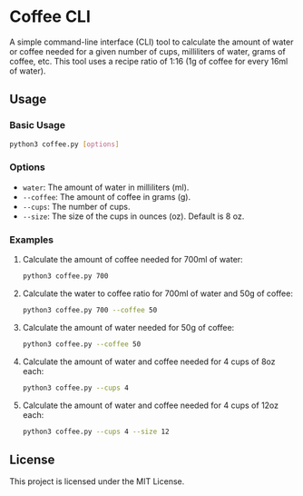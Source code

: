 # Coffee CLI

A simple command-line interface (CLI) tool to calculate the amount of water or coffee needed for a given number of cups, milliliters of water, grams of coffee, etc. This tool uses a recipe ratio of 1:16 (1g of coffee for every 16ml of water).

## Usage

### Basic Usage

```sh
python3 coffee.py [options]
```

### Options

- `water`: The amount of water in milliliters (ml).
- `--coffee`: The amount of coffee in grams (g).
- `--cups`: The number of cups.
- `--size`: The size of the cups in ounces (oz). Default is 8 oz.

### Examples

1. Calculate the amount of coffee needed for 700ml of water:
    ```sh
    python3 coffee.py 700
    ```

2. Calculate the water to coffee ratio for 700ml of water and 50g of coffee:
    ```sh
    python3 coffee.py 700 --coffee 50
    ```

3. Calculate the amount of water needed for 50g of coffee:
    ```sh
    python3 coffee.py --coffee 50
    ```

4. Calculate the amount of water and coffee needed for 4 cups of 8oz each:
    ```sh
    python3 coffee.py --cups 4
    ```

5. Calculate the amount of water and coffee needed for 4 cups of 12oz each:
    ```sh
    python3 coffee.py --cups 4 --size 12
    ```

## License

This project is licensed under the MIT License.
